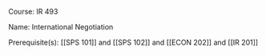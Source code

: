 




Course: IR 493

Name: International Negotiation

Prerequisite(s): [[SPS 101]] and [[SPS 102]] and [[ECON 202]] and [[IR 201]]
